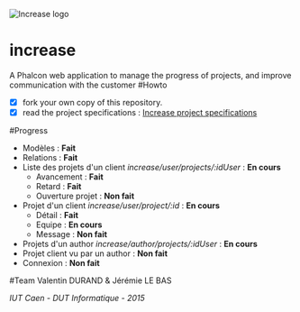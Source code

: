 ![Increase logo](http://open-beer.kobject.net/img/Increase.png "Increase logo")
# increase
A Phalcon web application to manage the progress of projects, and improve communication with the customer
#Howto

- [x] fork your own copy of this repository.
- [x] read the project specifications : [Increase project specifications](http://slamwiki.kobject.net/slam4/php/phalcon/project/increase/)

#Progress

 - Modèles : **Fait**
 - Relations : **Fait**
 - Liste des projets d'un client *increase/user/projects/:idUser* : **En cours**
	 - Avancement : **Fait**
	 - Retard : **Fait**
	 - Ouverture projet : **Non fait**
 - Projet d'un client *increase/user/project/:id* : **En cours**
	 - Détail : **Fait**
	 - Equipe : **En cours**
	 - Message : **Non fait**
 - Projets d'un author *increase/author/projects/:idUser* : **En cours**
 - Projet client vu par un author : **Non fait**
 - Connexion : **Non fait**

#Team
Valentin DURAND & Jérémie LE BAS

*IUT Caen - DUT Informatique - 2015*
